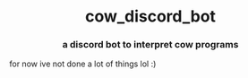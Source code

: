 <h1 align="center"> cow_discord_bot </h1>

<h3 align="center">a discord bot to interpret cow programs</h2>

<p align="left">for now ive not done a lot of things lol :)</p>
